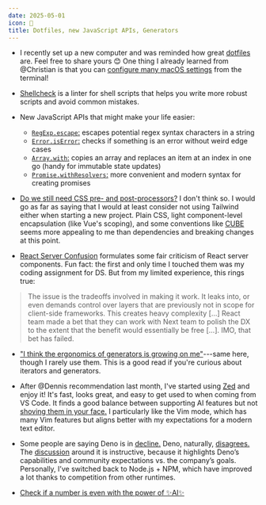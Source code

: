 ```yaml
---
date: 2025-05-01
icon: 🌳
title: Dotfiles, new JavaScript APIs, Generators
---
```


- I recently set up a new computer and was reminded how great [dotfiles](https://github.com/andreasphil/dotfiles) are. Feel free to share yours 😊 One thing I already learned from @Christian is that you can [configure many macOS settings](https://macos-defaults.com) from the terminal!

- [Shellcheck](https://www.shellcheck.net) is a linter for shell scripts that helps you write more robust scripts and avoid common mistakes.

- New JavaScript APIs that might make your life easier:

  - [`RegExp.escape`:](https://developer.mozilla.org/en-US/docs/Web/JavaScript/Reference/Global_Objects/RegExp/escape) escapes potential regex syntax characters in a string
  - [`Error.isError`:](https://developer.mozilla.org/en-US/docs/Web/JavaScript/Reference/Global_Objects/Error/isError) checks if something is an error without weird edge cases
  - [`Array.with`:](https://developer.mozilla.org/en-US/docs/Web/JavaScript/Reference/Global_Objects/Array/with) copies an array and replaces an item at an index in one go (handy for immutable state updates)
  - [`Promise.withResolvers`:](https://developer.mozilla.org/en-US/docs/Web/JavaScript/Reference/Global_Objects/Promise/withResolvers) more convenient and modern syntax for creating promises

- [Do we still need CSS pre- and post-processors?](https://css-tricks.com/so-you-want-to-give-up-css-pre-and-post-processors/) I don't think so. I would go as far as saying that I would at least consider not using Tailwind either when starting a new project. Plain CSS, light component-level encapsulation (like Vue's scoping), and some conventions like [CUBE](https://cube.fyi) seems more appealing to me than dependencies and breaking changes at this point.

- [React Server Confusion](https://hire.jonasgalvez.com.br/2025/apr/8/react-server-confusion/) formulates some fair criticism of React server components. Fun fact: the first and only time I touched them was my coding assignment for DS. But from my limited experience, this rings true:

> The issue is the tradeoffs involved in making it work. It leaks into, or even demands control over layers that are previously not in scope for client-side frameworks. This creates heavy complexity [...] React team made a bet that they can work with Next team to polish the DX to the extent that the benefit would essentially be free [...]. IMO, that bet has failed.

- ["I think the ergonomics of generators is growing on me"](https://macarthur.me/posts/generators/)---same here, though I rarely use them. This is a good read if you're curious about iterators and generators.

- After @Dennis recommendation last month, I've started using [Zed](https://zed.dev) and enjoy it! It's fast, looks great, and easy to get used to when coming from VS Code. It finds a good balance between supporting AI features but not [shoving them in your face.](https://zed.dev/blog/out-of-your-face-ai) I particularly like the Vim mode, which has many Vim features but aligns better with my expectations for a modern text editor.

- Some people are saying Deno is in [decline.](https://dbushell.com/2025/04/28/denos-decline/) Deno, naturally, [disagrees.](https://deno.com/blog/greatly-exaggerated) The [discussion](https://news.ycombinator.com/item?id=44040332) around it is instructive, because it highlights Deno’s capabilities and community expectations vs. the company’s goals. Personally, I’ve switched back to Node.js + NPM, which have improved a lot thanks to competition from other runtimes.

- [Check if a number is even with the power of ✨AI✨](https://github.com/Calvin-LL/is-even-ai)
